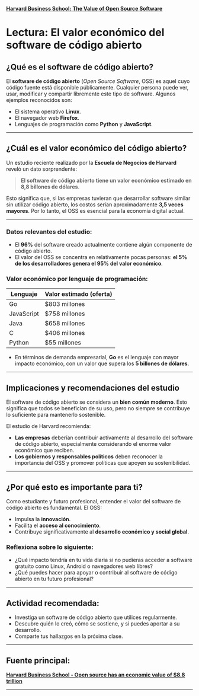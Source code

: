 
[**Harvard Business School: The Value of Open Source Software**](https://youtu.be/158po2kbAFU?si=Wg_wKyGe82b5zTa_)

# Lectura: El valor económico del software de código abierto

## ¿Qué es el software de código abierto?

El **software de código abierto** (_Open Source Software_, OSS) es aquel cuyo código fuente está disponible públicamente. Cualquier persona puede ver, usar, modificar y compartir libremente este tipo de software. Algunos ejemplos reconocidos son:

- El sistema operativo **Linux**.
- El navegador web **Firefox**.
- Lenguajes de programación como **Python** y **JavaScript**.

---

## ¿Cuál es el valor económico del código abierto?

Un estudio reciente realizado por la **Escuela de Negocios de Harvard** reveló un dato sorprendente:

> **El software de código abierto tiene un valor económico estimado en 8,8 billones de dólares**.

Esto significa que, si las empresas tuvieran que desarrollar software similar sin utilizar código abierto, los costos serían aproximadamente **3,5 veces mayores**. Por lo tanto, el OSS es esencial para la economía digital actual.

---

### Datos relevantes del estudio:

- El **96%** del software creado actualmente contiene algún componente de código abierto.
- El valor del OSS se concentra en relativamente pocas personas: **el 5% de los desarrolladores genera el 95% del valor económico**.

### Valor económico por lenguaje de programación:

| Lenguaje      | Valor estimado (oferta)  |
|---------------|---------------------------|
| Go            | $803 millones             |
| JavaScript    | $758 millones             |
| Java          | $658 millones             |
| C             | $406 millones             |
| Python        | $55 millones              |

- En términos de demanda empresarial, **Go** es el lenguaje con mayor impacto económico, con un valor que supera los **5 billones de dólares**.

---

## Implicaciones y recomendaciones del estudio

El software de código abierto se considera un **bien común moderno**. Esto significa que todos se benefician de su uso, pero no siempre se contribuye lo suficiente para mantenerlo sostenible.

El estudio de Harvard recomienda:

- **Las empresas** deberían contribuir activamente al desarrollo del software de código abierto, especialmente considerando el enorme valor económico que reciben.
- **Los gobiernos y responsables políticos** deben reconocer la importancia del OSS y promover políticas que apoyen su sostenibilidad.

---

## ¿Por qué esto es importante para ti?

Como estudiante y futuro profesional, entender el valor del software de código abierto es fundamental. El OSS:

- Impulsa la **innovación**.
- Facilita el **acceso al conocimiento**.
- Contribuye significativamente al **desarrollo económico y social global**.

### Reflexiona sobre lo siguiente:

- ¿Qué impacto tendría en tu vida diaria si no pudieras acceder a software gratuito como Linux, Android o navegadores web libres?
- ¿Qué puedes hacer para apoyar o contribuir al software de código abierto en tu futuro profesional?

---

## Actividad recomendada:

- Investiga un software de código abierto que utilices regularmente.
- Descubre quién lo creó, cómo se sostiene, y si puedes aportar a su desarrollo.
- Comparte tus hallazgos en la próxima clase.

---

## Fuente principal:

[**Harvard Business School - Open source has an economic value of $8.8 trillion**](https://www.heise.de/en/news/Harvard-study-Open-source-has-an-economic-value-of-8-8-trillion-dollars-10322643.html)

---
